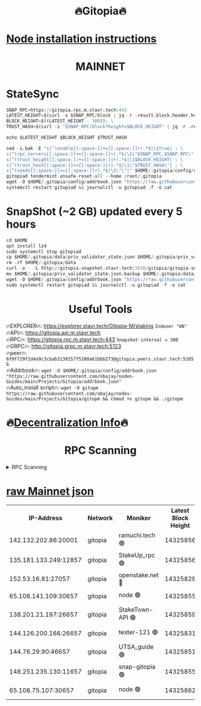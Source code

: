<h1 align="center"> 🔥Gitopia🔥</h1>

[Node installation instructions](https://github.com/obajay/nodes-Guides/tree/main/Projects/Gitopia)
=

<h1 align="center"> MAINNET</h1>

# StateSync
```python
SNAP_RPC=https://gitopia.rpc.m.stavr.tech:443
LATEST_HEIGHT=$(curl -s $SNAP_RPC/block | jq -r .result.block.header.height); \
BLOCK_HEIGHT=$((LATEST_HEIGHT - 300)); \
TRUST_HASH=$(curl -s "$SNAP_RPC/block?height=$BLOCK_HEIGHT" | jq -r .result.block_id.hash)

echo $LATEST_HEIGHT $BLOCK_HEIGHT $TRUST_HASH

sed -i.bak -E "s|^(enable[[:space:]]+=[[:space:]]+).*$|\1true| ; \
s|^(rpc_servers[[:space:]]+=[[:space:]]+).*$|\1\"$SNAP_RPC,$SNAP_RPC\"| ; \
s|^(trust_height[[:space:]]+=[[:space:]]+).*$|\1$BLOCK_HEIGHT| ; \
s|^(trust_hash[[:space:]]+=[[:space:]]+).*$|\1\"$TRUST_HASH\"| ; \
s|^(seeds[[:space:]]+=[[:space:]]+).*$|\1\"\"|" $HOME/.gitopia/config/config.toml
gitopiad tendermint unsafe-reset-all --home /root/.gitopia
wget -O $HOME/.gitopia/config/addrbook.json "https://raw.githubusercontent.com/obajay/nodes-Guides/main/Projects/Gitopia/addrbook.json"
systemctl restart gitopiad && journalctl -u gitopiad -f -o cat
```
# SnapShot (~2 GB) updated every 5 hours
```python
cd $HOME
apt install lz4
sudo systemctl stop gitopiad
cp $HOME/.gitopia/data/priv_validator_state.json $HOME/.gitopia/priv_validator_state.json.backup
rm -rf $HOME/.gitopia/data
curl -o - -L http://gitopia.snapshot.stavr.tech:1030/gitopia/gitopia-snap.tar.lz4 | lz4 -c -d - | tar -x -C $HOME/.gitopia --strip-components 2
mv $HOME/.gitopia/priv_validator_state.json.backup $HOME/.gitopia/data/priv_validator_state.json
wget -O $HOME/.gitopia/config/addrbook.json "https://raw.githubusercontent.com/obajay/nodes-Guides/main/Projects/Gitopia/addrbook.json"
sudo systemctl restart gitopiad && journalctl -u gitopiad -f -o cat
```
 <h1 align="center"> Useful Tools</h1>

🔥EXPLORER🔥:      https://explorer.stavr.tech/Gitopia-M/staking  `Indexer "ON"` \
🔥API🔥: 			 		 https://gitopia.api.m.stavr.tech \
🔥RPC🔥:           https://gitopia.rpc.m.stavr.tech:443              `Snapshot-interval = 300` \
🔥GRPC🔥:          http://gitopia.grpc.m.stavr.tech:5123 \
🔥peer🔥:					 `6f9f729f2d4a9c3cbab3130157f5200a61bbb273@gitopia.peers.stavr.tech:51056` \
🔥Addrbook🔥:    ```wget -O $HOME/.gitopia/config/addrbook.json "https://raw.githubusercontent.com/obajay/nodes-Guides/main/Projects/Gitopia/addrbook.json"``` \
🔥Auto_install script🔥: ```wget -O gitopm https://raw.githubusercontent.com/obajay/nodes-Guides/main/Projects/Gitopia/gitopm && chmod +x gitopm && ./gitopm```

🔥[Decentralization Info](https://github.com/obajay/StateSync-snapshots/tree/main/Projects/Gitopia/Decentralization)🔥
=

<h1 align="center"> RPC Scanning</h1>

<details>
<summary>RPC Scanning</summary>

<h2 align="center"> We scan nodes in real time every 4 hours. And we provide the final result of RPC endpoints.
We cannot influence the operation of these nodes in any way. </h2>


```python
If Voting Power is higher than 0 --> then the Node is a validator of the network and may be subject to attack and be a potential threat to the chain.
```
```python
We marked such validators with a red symbol
```

</details>

[raw Mainnet json](https://rpc-check.gitopm.stavr.tech/gitopm/rpc-gitopm-result.json)
=

<table><tr><th>IP-Address</th><th>Network</th><th>Moniker</th><th>Latest Block Height</th><th>Earliest Block Height</th><th>Catching Up</th><th>Tx Index</th><th>Voting Power</th><th>Scan Time</th></tr><tr><td>142.132.202.86:20001</td><td>gitopia</td><td>ramuchi.tech 🟢</td><td>14325856</td><td>6548337</td><td>False</td><td>on</td><td>0</td><td>2024-02-24T12:22:41.484100378UTC</td></tr><tr><td>135.181.133.249:12857</td><td>gitopia</td><td>StakeUp_rpc 🟢</td><td>14325856</td><td>8010001</td><td>False</td><td>on</td><td>0</td><td>2024-02-24T12:22:41.855947931UTC</td></tr><tr><td>152.53.16.81:27057</td><td>gitopia</td><td>openstake.net 🔴</td><td>14325829</td><td>10455001</td><td>False</td><td>off</td><td>50648</td><td>2024-02-24T12:21:58.306001283UTC</td></tr><tr><td>65.108.141.109:30657</td><td>gitopia</td><td>node 🟢</td><td>14325855</td><td>12299845</td><td>False</td><td>on</td><td>0</td><td>2024-02-24T12:22:38.867319566UTC</td></tr><tr><td>138.201.21.197:26657</td><td>gitopia</td><td>StakeTown-API 🟢</td><td>14325859</td><td>12733501</td><td>False</td><td>on</td><td>0</td><td>2024-02-24T12:22:46.309467348UTC</td></tr><tr><td>144.126.200.166:26657</td><td>gitopia</td><td>tester-121 🟢</td><td>14325831</td><td>12832814</td><td>False</td><td>off</td><td>0</td><td>2024-02-24T12:22:00.730924211UTC</td></tr><tr><td>144.76.29.90:46657</td><td>gitopia</td><td>UTSA_guide 🟢</td><td>14325851</td><td>13035301</td><td>False</td><td>on</td><td>0</td><td>2024-02-24T12:22:32.314836287UTC</td></tr><tr><td>148.251.235.130:11657</td><td>gitopia</td><td>snap-gitopia 🟢</td><td>14325855</td><td>14079001</td><td>False</td><td>on</td><td>0</td><td>2024-02-24T12:22:39.138114472UTC</td></tr><tr><td>65.108.75.107:30657</td><td>gitopia</td><td>node 🟢</td><td>14325862</td><td>14269230</td><td>False</td><td>on</td><td>0</td><td>2024-02-24T12:22:50.786479155UTC</td></tr></table>
